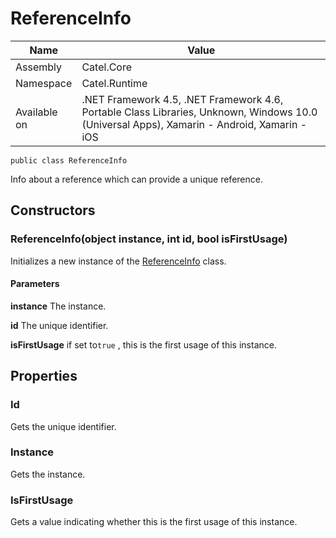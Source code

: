 

# ReferenceInfo

Name|Value
---|---
Assembly|Catel.Core
Namespace|Catel.Runtime
Available on|.NET Framework 4.5, .NET Framework 4.6, Portable Class Libraries, Unknown, Windows 10.0 (Universal Apps), Xamarin - Android, Xamarin - iOS

```
public class ReferenceInfo
```

Info about a reference which can provide a unique reference.



## Constructors

### ReferenceInfo(object instance, int id, bool isFirstUsage)

Initializes a new instance of the [ReferenceInfo](#) class.

#### Parameters

**instance**
The instance.

**id**
The unique identifier.

**isFirstUsage**
if set to`true` , this is the first usage of this instance.



## Properties

### Id

Gets the unique identifier.



### Instance

Gets the instance.



### IsFirstUsage

Gets a value indicating whether this is the first usage of this instance.



